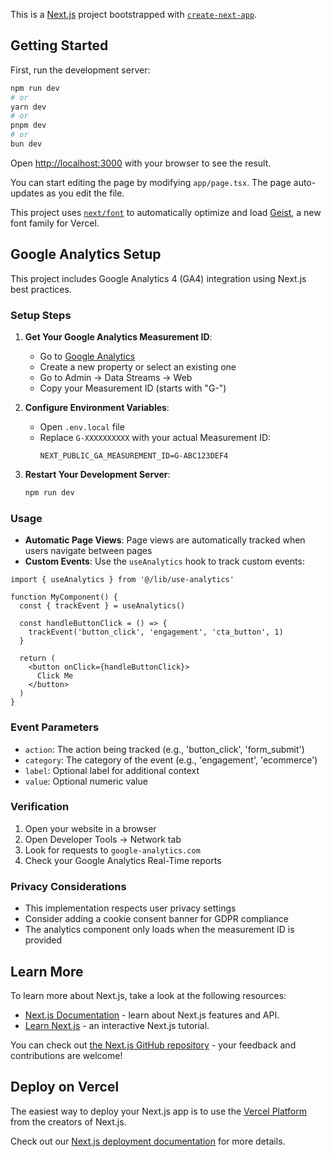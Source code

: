 This is a [Next.js](https://nextjs.org) project bootstrapped with [`create-next-app`](https://nextjs.org/docs/app/api-reference/cli/create-next-app).

## Getting Started

First, run the development server:

```bash
npm run dev
# or
yarn dev
# or
pnpm dev
# or
bun dev
```

Open [http://localhost:3000](http://localhost:3000) with your browser to see the result.

You can start editing the page by modifying `app/page.tsx`. The page auto-updates as you edit the file.

This project uses [`next/font`](https://nextjs.org/docs/app/building-your-application/optimizing/fonts) to automatically optimize and load [Geist](https://vercel.com/font), a new font family for Vercel.

## Google Analytics Setup

This project includes Google Analytics 4 (GA4) integration using Next.js best practices.

### Setup Steps

1. **Get Your Google Analytics Measurement ID**:
   - Go to [Google Analytics](https://analytics.google.com/)
   - Create a new property or select an existing one
   - Go to Admin → Data Streams → Web
   - Copy your Measurement ID (starts with "G-")

2. **Configure Environment Variables**:
   - Open `.env.local` file
   - Replace `G-XXXXXXXXXX` with your actual Measurement ID:
     ```
     NEXT_PUBLIC_GA_MEASUREMENT_ID=G-ABC123DEF4
     ```

3. **Restart Your Development Server**:
   ```bash
   npm run dev
   ```

### Usage

- **Automatic Page Views**: Page views are automatically tracked when users navigate between pages
- **Custom Events**: Use the `useAnalytics` hook to track custom events:

```tsx
import { useAnalytics } from '@/lib/use-analytics'

function MyComponent() {
  const { trackEvent } = useAnalytics()

  const handleButtonClick = () => {
    trackEvent('button_click', 'engagement', 'cta_button', 1)
  }

  return (
    <button onClick={handleButtonClick}>
      Click Me
    </button>
  )
}
```

### Event Parameters
- `action`: The action being tracked (e.g., 'button_click', 'form_submit')
- `category`: The category of the event (e.g., 'engagement', 'ecommerce')
- `label`: Optional label for additional context
- `value`: Optional numeric value

### Verification
1. Open your website in a browser
2. Open Developer Tools → Network tab
3. Look for requests to `google-analytics.com`
4. Check your Google Analytics Real-Time reports

### Privacy Considerations
- This implementation respects user privacy settings
- Consider adding a cookie consent banner for GDPR compliance
- The analytics component only loads when the measurement ID is provided

## Learn More

To learn more about Next.js, take a look at the following resources:

- [Next.js Documentation](https://nextjs.org/docs) - learn about Next.js features and API.
- [Learn Next.js](https://nextjs.org/learn) - an interactive Next.js tutorial.

You can check out [the Next.js GitHub repository](https://github.com/vercel/next.js) - your feedback and contributions are welcome!

## Deploy on Vercel

The easiest way to deploy your Next.js app is to use the [Vercel Platform](https://vercel.com/new?utm_medium=default-template&filter=next.js&utm_source=create-next-app&utm_campaign=create-next-app-readme) from the creators of Next.js.

Check out our [Next.js deployment documentation](https://nextjs.org/docs/app/building-your-application/deploying) for more details.
